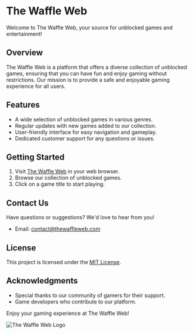 # The Waffle Web

Welcome to The Waffle Web, your source for unblocked games and entertainment!

## Overview

The Waffle Web is a platform that offers a diverse collection of unblocked games, ensuring that you can have fun and enjoy gaming without restrictions. Our mission is to provide a safe and enjoyable gaming experience for all users.

## Features

- A wide selection of unblocked games in various genres.
- Regular updates with new games added to our collection.
- User-friendly interface for easy navigation and gameplay.
- Dedicated customer support for any questions or issues.

## Getting Started

1. Visit [The Waffle Web](https://www.thewaffleweb.com/) in your web browser.
2. Browse our collection of unblocked games.
3. Click on a game title to start playing.

## Contact Us

Have questions or suggestions? We'd love to hear from you!

- Email: [contact@thewaffleweb.com](mailto:contact@thewaffleweb.com)

## License

This project is licensed under the [MIT License](LICENSE).

## Acknowledgments

- Special thanks to our community of gamers for their support.
- Game developers who contribute to our platform.

Enjoy your gaming experience at The Waffle Web!

![The Waffle Web Logo](![flat,750x,075,f-pad,750x1000,f8f8f8(1)](https://github.com/wolfnoneYT/waffle/assets/145691550/2f280eab-f09a-4246-8edd-326404ea94b0)
)
